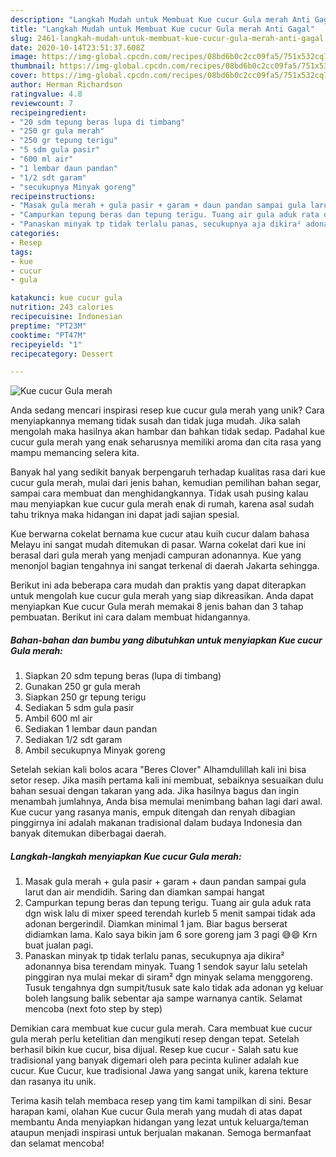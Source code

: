 ```yaml
---
description: "Langkah Mudah untuk Membuat Kue cucur Gula merah Anti Gagal"
title: "Langkah Mudah untuk Membuat Kue cucur Gula merah Anti Gagal"
slug: 2461-langkah-mudah-untuk-membuat-kue-cucur-gula-merah-anti-gagal
date: 2020-10-14T23:51:37.608Z
image: https://img-global.cpcdn.com/recipes/08bd6b0c2cc09fa5/751x532cq70/kue-cucur-gula-merah-foto-resep-utama.jpg
thumbnail: https://img-global.cpcdn.com/recipes/08bd6b0c2cc09fa5/751x532cq70/kue-cucur-gula-merah-foto-resep-utama.jpg
cover: https://img-global.cpcdn.com/recipes/08bd6b0c2cc09fa5/751x532cq70/kue-cucur-gula-merah-foto-resep-utama.jpg
author: Herman Richardson
ratingvalue: 4.8
reviewcount: 7
recipeingredient:
- "20 sdm tepung beras lupa di timbang"
- "250 gr gula merah"
- "250 gr tepung terigu"
- "5 sdm gula pasir"
- "600 ml air"
- "1 lembar daun pandan"
- "1/2 sdt garam"
- "secukupnya Minyak goreng"
recipeinstructions:
- "Masak gula merah + gula pasir + garam + daun pandan sampai gula larut dan air mendidih. Saring dan diamkan sampai hangat"
- "Campurkan tepung beras dan tepung terigu. Tuang air gula aduk rata dgn wisk lalu di mixer speed terendah kurleb 5 menit sampai tidak ada adonan bergerindil. Diamkan minimal 1 jam. Biar bagus berserat didiamkan lama. Kalo saya bikin jam 6 sore goreng jam 3 pagi 😅😄 Krn buat jualan pagi."
- "Panaskan minyak tp tidak terlalu panas, secukupnya aja dikira² adonannya bisa terendam minyak. Tuang 1 sendok sayur lalu setelah pinggiran nya mulai mekar di siram² dgn minyak selama menggoreng. Tusuk tengahnya dgn sumpit/tusuk sate kalo tidak ada adonan yg keluar boleh langsung balik sebentar aja sampe warnanya cantik. Selamat mencoba (next foto step by step)"
categories:
- Resep
tags:
- kue
- cucur
- gula

katakunci: kue cucur gula 
nutrition: 243 calories
recipecuisine: Indonesian
preptime: "PT23M"
cooktime: "PT47M"
recipeyield: "1"
recipecategory: Dessert

---
```



![Kue cucur Gula merah](https://img-global.cpcdn.com/recipes/08bd6b0c2cc09fa5/751x532cq70/kue-cucur-gula-merah-foto-resep-utama.jpg)

Anda sedang mencari inspirasi resep kue cucur gula merah yang unik? Cara menyiapkannya memang tidak susah dan tidak juga mudah. Jika salah mengolah maka hasilnya akan hambar dan bahkan tidak sedap. Padahal kue cucur gula merah yang enak seharusnya memiliki aroma dan cita rasa yang mampu memancing selera kita.

Banyak hal yang sedikit banyak berpengaruh terhadap kualitas rasa dari kue cucur gula merah, mulai dari jenis bahan, kemudian pemilihan bahan segar, sampai cara membuat dan menghidangkannya. Tidak usah pusing kalau mau menyiapkan kue cucur gula merah enak di rumah, karena asal sudah tahu triknya maka hidangan ini dapat jadi sajian spesial.

Kue berwarna cokelat bernama kue cucur atau kuih cucur dalam bahasa Melayu ini sangat mudah ditemukan di pasar. Warna cokelat dari kue ini berasal dari gula merah yang menjadi campuran adonannya. Kue yang menonjol bagian tengahnya ini sangat terkenal di daerah Jakarta sehingga.


Berikut ini ada beberapa cara mudah dan praktis yang dapat diterapkan untuk mengolah kue cucur gula merah yang siap dikreasikan. Anda dapat menyiapkan Kue cucur Gula merah memakai 8 jenis bahan dan 3 tahap pembuatan. Berikut ini cara dalam membuat hidangannya.

<!--inarticleads1-->

##### Bahan-bahan dan bumbu yang dibutuhkan untuk menyiapkan Kue cucur Gula merah:

1. Siapkan 20 sdm tepung beras (lupa di timbang)
1. Gunakan 250 gr gula merah
1. Siapkan 250 gr tepung terigu
1. Sediakan 5 sdm gula pasir
1. Ambil 600 ml air
1. Sediakan 1 lembar daun pandan
1. Sediakan 1/2 sdt garam
1. Ambil secukupnya Minyak goreng


Setelah sekian kali bolos acara &#34;Beres Clover&#34; Alhamdulillah kali ini bisa setor resep. Jika masih pertama kali ini membuat, sebaiknya sesuaikan dulu bahan sesuai dengan takaran yang ada. Jika hasilnya bagus dan ingin menambah jumlahnya, Anda bisa memulai menimbang bahan lagi dari awal. Kue cucur yang rasanya manis, empuk ditengah dan renyah dibagian pinggirnya ini adalah makanan tradisional dalam budaya Indonesia dan banyak ditemukan diberbagai daerah. 

<!--inarticleads2-->

##### Langkah-langkah menyiapkan Kue cucur Gula merah:

1. Masak gula merah + gula pasir + garam + daun pandan sampai gula larut dan air mendidih. Saring dan diamkan sampai hangat
1. Campurkan tepung beras dan tepung terigu. Tuang air gula aduk rata dgn wisk lalu di mixer speed terendah kurleb 5 menit sampai tidak ada adonan bergerindil. Diamkan minimal 1 jam. Biar bagus berserat didiamkan lama. Kalo saya bikin jam 6 sore goreng jam 3 pagi 😅😄 Krn buat jualan pagi.
1. Panaskan minyak tp tidak terlalu panas, secukupnya aja dikira² adonannya bisa terendam minyak. Tuang 1 sendok sayur lalu setelah pinggiran nya mulai mekar di siram² dgn minyak selama menggoreng. Tusuk tengahnya dgn sumpit/tusuk sate kalo tidak ada adonan yg keluar boleh langsung balik sebentar aja sampe warnanya cantik. Selamat mencoba (next foto step by step)


Demikian cara membuat kue cucur gula merah. Cara membuat kue cucur gula merah perlu ketelitian dan mengikuti resep dengan tepat. Setelah berhasil bikin kue cucur, bisa dijual. Resep kue cucur - Salah satu kue tradisional yang banyak digemari oleh para pecinta kuliner adalah kue cucur. Kue Cucur, kue tradisional Jawa yang sangat unik, karena tekture dan rasanya itu unik. 

Terima kasih telah membaca resep yang tim kami tampilkan di sini. Besar harapan kami, olahan Kue cucur Gula merah yang mudah di atas dapat membantu Anda menyiapkan hidangan yang lezat untuk keluarga/teman ataupun menjadi inspirasi untuk berjualan makanan. Semoga bermanfaat dan selamat mencoba!
